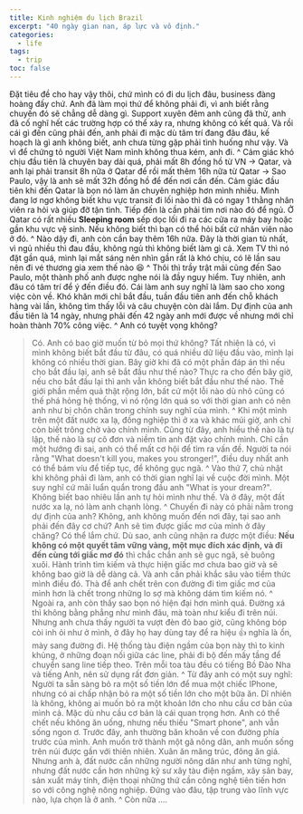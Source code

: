 ```yaml
---
title: Kinh nghiệm du lịch Brazil
excerpt: "40 ngày gian nan, áp lực và vô định."
categories:
  - life
tags: 
  - trip
toc: false
---
```


Đặt tiêu đề cho hay vậy thôi, chứ mình có đi du lịch đâu, business đàng hoàng đấy chứ.
Anh đã làm mọi thứ để không phải đi, vì anh biết rằng chuyến đó sẽ chẳng dễ dàng gì. Support xuyên đêm anh cũng đã thử, anh đã cố nghĩ hết các trường hợp có thể xảy ra, nhưng không có kết quả. Và rồi cái gì đến cũng phải đến, anh phải đi mặc dù tâm trí đang đâu đâu, kế hoạch là gì anh không biết, anh chưa từng gặp phải tình huống như vậy. Và vì để chứng tỏ người Việt Nam mình không thua kém, anh đi.
^
Cảm giác khó chịu đầu tiên là chuyên bay dài quá, phải mất 8h đồng hồ từ VN -> Qatar, và anh lại phải transit 8h nữa ở Qatar để rồi mất thêm 16h nữa từ Qatar -> Sao Paulo, vậy là anh sẽ mất 32h đồng hồ để đến nơi cần đến. Cảm giác đầu tiên khi đến Qatar là bọn nó làm ăn chuyên nghiệp hơn mình nhiều. Mình đang lơ ngơ không biết khu vực transit đi lối nào thì đã có ngay 1 thằng nhân viên ra hỏi và giúp đỡ tận tình. Tiếp đến là cần phải tìm nơi nào đó để ngủ. Ở Qatar có rất nhiều **Sleeping room** sếp dọc lối đi ra các cửa ra máy bay hoặc gần khu vực vệ sinh. Nếu không biết thì bạn có thể hỏi bất cứ nhân viên nào ở đó.
^
Nào dậy đi, anh còn cần bay thêm 16h nữa. Đây là thời gian tù nhất, vì ngủ nhiều thì đau đầu, không ngủ thì không biết làm gì cả. Xem TV thì nó đặt gần quá, mình lại mắt sáng nên nhìn gần rất là khó chịu, có lẽ lần sau nên đi vé thương gia xem thế nào :laughing:
^
Thôi thì trầy trật mãi cũng đến Sao Paulo, một thành phố anh được nghe nói là đầy nguy hiểm. Tuy nhiên, anh đâu có tâm trí để ý đến điều đó. Cái làm anh suy nghĩ là làm sao cho xong việc còn về. Khó khăn mới chỉ bắt đầu, tuần đầu tiên anh đến chỗ khách hàng vài lần, không  tìm thấy lỗi và câu chuyện còn dài lắm. Dự định của anh đầu tiên là 14 ngày, nhưng phải đến 42 ngày anh mới được về nhưng mới chỉ hoàn thành 70% công việc.
^
Anh có tuyệt vọng không?
> Có.
Anh có bao giờ muốn từ bỏ mọi thứ không?
> Tất nhiên là có, vì mình không biết bắt đầu từ đâu, có quá nhiều dữ liệu đầu vào, mình lại không có nhiều thời gian.
Bây giờ khi đã có một phần đáp án thì nếu cho bắt đầu lại, anh sẽ bắt đầu như thế nào?
> Thực ra cho đến bây giờ, nếu cho bắt đầu lại thì anh vẫn không biết bắt đầu như thế nào. Thế giới phần mềm quả thật rộng lớn, bất cứ một lỗi nào dù nhỏ cũng có thế phá hỏng hệ thống, vì nó rộng lớn quá so với thời gian anh có nên anh như bị chôn chân trong chính suy nghĩ của mình.
^
Khi một mình trên một đất nước xa lạ, đồng nghiệp thì ở xa và khác múi giờ, anh chỉ còn biết trông chờ vào chính mình. Cũng từ đây, anh hiểu thế nào là tự lập, thế nào là sự cô đơn và niềm tin anh đặt vào chính mình. Chỉ cần một hướng đi sai, anh có thể mất cơ hội để tìm ra vấn đề. Người ta nói rằng "What doesn't kill you, makes you stronger!", điều duy nhất anh có thể bám víu để tiếp tục, để không gục ngã.
^
Vào thứ 7, chủ nhật khi không phải đi làm, anh có thời gian nghĩ lại về cuộc đời mình. Một suy nghĩ cứ mãi luẩn quẩn trong đầu anh "What is your dream?". Không biết bao nhiêu lần anh tự hỏi mình như thế. Và ở đây, một đất nước xa lạ, nó làm anh chạnh lòng.
^
Chuyến đi này có phải nằm trong dự định của anh?
> Không, anh không muốn đến nơi đây, tại sao anh phải đến đây cơ chứ? Anh sẽ tìm được giấc mơ của mình ở đây chăng? Có thể lắm chứ.
Dù sao, anh cũng nhận ra được một điều: **Nếu không có một quyết tâm vững vàng, một mục đích xác định, và đi đến cùng tới giấc mơ đó** thì chắc chắn anh sẽ gục ngã, sẽ buông xuôi. Hành trình tìm kiếm và thực hiện giấc mơ chưa bao giờ và sẽ không bao giờ là dễ dàng cả. Và anh cần phải khắc sâu vào tiềm thức mình điều đó. Thà để anh chết trên con đường đi tìm giấc mơ của mình hơn là chết trong những lo sợ mà không dám tìm kiếm nó.
^
Ngoài ra, anh còn thấy sao bọn nó hiện đại hơn mình quá. Đường xá thì không bằng phẳng như mình đâu, mà toàn như kiểu đi trên núi. Nhưng anh chưa thấy người ta vượt đèn đỏ bao giờ, cũng không bóp còi inh ỏi như ở mình, ở đây họ hay dùng tay để ra hiệu :+1: nghĩa là ổn, mày sang đường đi. Hệ thống tàu điện ngầm của bọn này thì to kinh khủng, ở những đoạn nối giữa các line, phải đi bộ đến mấy tầng để chuyển sang line tiếp theo. Trên mỗi toa tàu đều có tiếng Bồ Đào Nha và tiếng Anh, nên sử dụng rất đơn giản.
^
Từ đây anh có một suy nghĩ:
> Người ta sẵn sàng bỏ ra một số tiền lớn để mua một chiếc IPhone, nhưng có ai chấp nhận bỏ ra một số tiền lớn cho một bữa ăn.
Dĩ nhiên là không, không ai muốn bỏ ra một khoản lớn cho nhu cầu cơ bản của mình cả. Mặc dù nhu cầu cơ bản là cái quan trọng hơn. Anh có thể chết nếu không ăn uống, nhưng nếu thiếu "Smart phone", anh vẫn sống ngon ơ. Trước đây, anh thường băn khoăn về con đường phía trước của mình. Anh muốn trở thành một gã nông dân, anh muốn sống trên núi được gần với thiên nhiên.
> Xuân ăn măng trúc, đông ăn giá.
Nhưng anh à, đất nước cần những người nông dân như anh từng nghĩ, nhưng đất nước cần hơn những kỹ sư xây tàu điện ngầm, xây sân bay, sản xuất máy tính, điện thoại những thứ cần công nghệ tiên tiến hơn so với công nghệ nông nghiệp. Đứng vào đâu, tập trung vào lĩnh vực nào, lựa chọn là ở anh.
^
Còn nữa ....